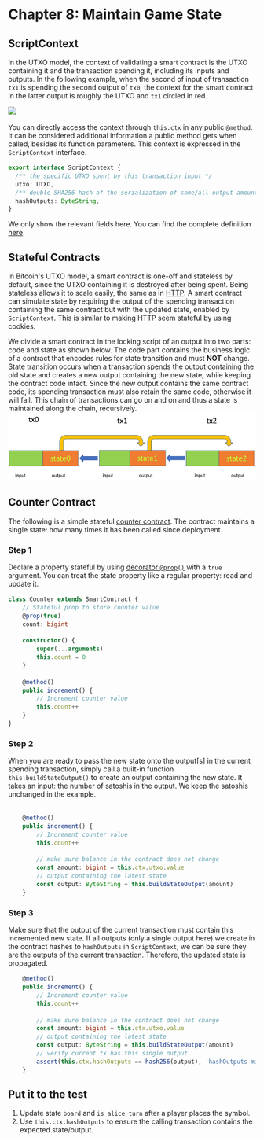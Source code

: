 # Chapter 8: Maintain Game State

## ScriptContext

In the UTXO model, the context of validating a smart contract is the UTXO containing it and the transaction spending it, including its inputs and outputs. In the following example, when the second of input of transaction `tx1` is spending the second output of `tx0`, the context for the smart contract in the latter output is roughly the UTXO and `tx1` circled in red.


![](https://scrypt.io/scrypt-ts/assets/images/scriptContext-a3ace5522bf62d82d20958735c13ddf4.jpg)

You can directly access the context through `this.ctx` in any public `@method`.
It can be considered additional information a public method gets when called, besides its function parameters.
This context is expressed in the `ScriptContext` interface.

```ts
export interface ScriptContext {
  /** the specific UTXO spent by this transaction input */
  utxo: UTXO,
  /** double-SHA256 hash of the serialization of some/all output amount with its locking script */
  hashOutputs: ByteString,
}
```
We only show the relevant fields here. You can find the complete definition [here](https://scrypt.io/scrypt-ts/getting-started/what-is-scriptcontext).


## Stateful Contracts
In Bitcoin's UTXO model, a smart contract is one-off and stateless by default, since the UTXO containing it is destroyed after being spent. Being stateless allows it to scale easily, the same as in [HTTP](https://stackoverflow.com/questions/5836881/stateless-protocol-and-stateful-protocol).
A smart contract can simulate state by requiring the output of the spending transaction containing the same contract but with the updated state, enabled by `ScriptContext`.
This is similar to making HTTP seem stateful by using cookies.

We divide a smart contract in the locking script of an output into two parts: code and state as shown below. The code part contains the business logic of a contract that encodes rules for state transition and must **NOT** change. State transition occurs when a transaction spends the output containing the old state and creates a new output containing the new state, while keeping the contract code intact.
Since the new output contains the same contract code, its spending transaction must also retain the same code, otherwise it will fail. This chain of transactions can go on and on and thus a state is maintained along the chain, recursively.
![](https://github.com/sCrypt-Inc/image-hosting/blob/master/learn-scrypt-courses/06.png?raw=true)

## Counter Contract
The following is a simple stateful [counter contract](https://github.com/sCrypt-Inc/scryptTS-examples/blob/master/src/contracts/counter.ts). The contract maintains a single state: how many times it has been called since deployment.

### Step 1


Declare a property stateful by using [decorator `@prop()`](https://scrypt.io/scrypt-ts/getting-started/how-to-write-a-contract#properties) with a `true` argument. You can treat the state property like a regular property: read and update it.

```ts
class Counter extends SmartContract {
    // Stateful prop to store counter value
    @prop(true)
    count: bigint

    constructor() {
        super(...arguments)
        this.count = 0
    }

    @method()
    public increment() {
        // Increment counter value
        this.count++
    }
}
```

### Step 2

When you are ready to pass the new state onto the output[s] in the current spending transaction, simply call a built-in function `this.buildStateOutput()` to create an output containing the new state. It takes an input: the number of satoshis in the output. We keep the satoshis unchanged in the example.


```ts

    @method()
    public increment() {
        // Increment counter value
        this.count++

        // make sure balance in the contract does not change
        const amount: bigint = this.ctx.utxo.value
        // output containing the latest state
        const output: ByteString = this.buildStateOutput(amount)
    }
```

### Step 3

Make sure that the output of the current transaction must contain this incremented new state. If all outputs (only a single output here) we create in the contract hashes to `hashOutputs` in `ScriptContext`, we can be sure they are the outputs of the current transaction. Therefore, the updated state is propagated.

```ts
    @method()
    public increment() {
        // Increment counter value
        this.count++

        // make sure balance in the contract does not change
        const amount: bigint = this.ctx.utxo.value
        // output containing the latest state
        const output: ByteString = this.buildStateOutput(amount)
        // verify current tx has this single output
        assert(this.ctx.hashOutputs == hash256(output), 'hashOutputs mismatch')
    }
```

## Put it to the test

1. Update state `board` and `is_alice_turn` after a player places the symbol.
2. Use `this.ctx.hashOutputs` to ensure the calling transaction contains the expected state/output.
